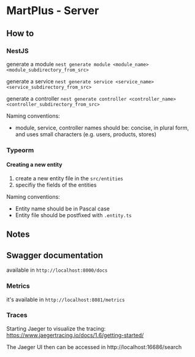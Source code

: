 # MartPlus - Server

## How to
### NestJS
generate a module
`nest generate module <module_name> <module_subdirectory_from_src>`

generate a service
`nest generate service <service_name> <service_subdirectory_from_src>`

generate a controller
`nest generate controller <controller_name> <controller_subdirectory_from_src>`

Naming conventions:
- module, service, controller names should be: concise, in plural form, and uses small characters (e.g. users, products, stores)

### Typeorm
#### Creating a new entity
1. create a new entity file in the `src/entities`
2. specifiy the fields of the entities

Naming conventions:
- Entity name should be in Pascal case
- Entity file should be postfixed with `.entity.ts`

## Notes
## Swagger documentation
available in `http://localhost:8000/docs`

### Metrics
it's available in `http://localhost:8081/metrics`

### Traces
Starting Jaeger to visualize the tracing: https://www.jaegertracing.io/docs/1.6/getting-started/

The Jaeger UI then can be accessed in http://localhost:16686/search